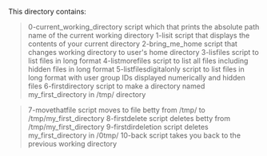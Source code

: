 This directory contains:
> 0-current_working_directory script which that prints the absolute path name of the current working directory
> 1-lisit script that displays the contents of your current directory
> 2-bring_me_home script that changes working directory to user's home directory
> 3-lisfiles script to list files in long format
> 4-listmorefiles script to list all files including hidden files in long format
> 5-listfilesdigitalonly script to list files in long format with user group IDs displayed numerically and hidden files
> 6-firstdirectory script to make a directory named my_first_directory in /tmp/ directory

> 7-movethatfile script moves to file betty from /tmp/ to /tmp/my_first_directory
> 8-firstdelete script deletes betty from /tmp/my_first_directory
> 9-firstdirdeletion script deletes my_first_directory in /0tmp/
> 10-back script takes you back to the previous working directory
